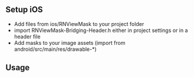 ## Setup iOS
- Add files from ios/RNViewMask to your project folder
- import RNViewMask-Bridging-Header.h either in project settings or in a header file
- Add masks to your image assets (import from android/src/main/res/drawable-*)

## Usage
<JFViewMask maskName="asset"></JFViewMask>

